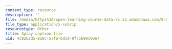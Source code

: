 ```yaml
---
content_type: resource
description: ''
file: /media/https%3A/open-learning-course-data-rc.s3.amazonaws.com/8-01sc-classical-mechanics-fall-2016/4c8262d5818c57fabdcd9f75b90c00e7_uhaFP0xEmzM.vtt
file_type: application/x-subrip
resourcetype: Other
title: 3play caption file
uid: 4c8262d5-818c-57fa-bdcd-9f75b90c00e7
---
```


